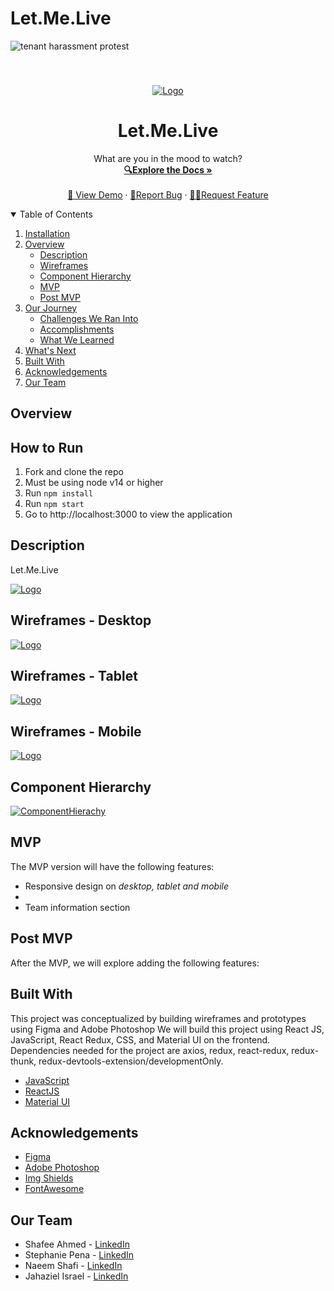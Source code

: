 # Let.Me.Live

<img src="https://i.imgur.com/Q4EFKVc.png" alt="tenant harassment protest" />

###


<!-- PROJECT LOGO -->
<br />
<p align="center">
  <a href="https://github.com/shafeeshafee/Let.Me.Live">
    <img src="" alt="Logo">
  </a>

  <h1 align="center">Let.Me.Live</h1>

  <p align="center">
    What are you in the mood to watch?
    <br />
    <a href="https://github.com/shafeeshafee/Let.Me.Live"><strong>🔍Explore the Docs »</strong></a>
    <br />
    <br />
    <a href="">👀 View Demo</a>
    ·
    <a href="https://github.com/shafeeshafee/Let.Me.Live">🐛Report Bug</a>
    ·
    <a href="https://github.com/shafeeshafee/Let.Me.Live">✍🏽Request Feature</a>
  </p>
</p>

<!-- TABLE OF CONTENTS -->
<details open="open">
  <summary>Table of Contents</summary>
  <ol>
    <li>
      <a href="#installation">Installation</a>
      <li>
      <a href="#overview">Overview</a>
      <ul>
        <li><a href="#description">Description</a></li>
         <li><a href="#wireframes">Wireframes</a></li>
         <li><a href="#component-hierarchy">Component Hierarchy</a></li>
         <li><a href="#mvp">MVP</a></li>
         <li><a href="#post-mvp">Post MVP</a></li>
      </ul>
    </li>
    <li>
      <a href="#our-journey">Our Journey</a>
      <ul>
        <li><a href="#challenges-we-ran-into">Challenges We Ran Into</a></li>
        <li><a href="#accomplishments">Accomplishments</a></li>
        <li><a href="#what-we-learned">What We Learned</a></li>
      </ul>
    </li>
    <li><a href="#whats-next">What's Next</a></li>
    <li><a href="#built-with">Built With</a></li>
    <li><a href="#acknowledgements">Acknowledgements</a></li>
    <li><a href="#our-team">Our Team</a></li>
  </ol>
</details>

<!-- ABOUT THE PROJECT -->

## Overview

## How to Run

1. Fork and clone the repo
2. Must be using node v14 or higher
3. Run `npm install`
4. Run `npm start`
5. Go to http://localhost:3000 to view the application

## Description

Let.Me.Live

 <a href="https://github.com/shafeeshafee/Let.Me.Live">
    <img src="" alt="Logo">
  </a>

## Wireframes - Desktop

<a href="https://github.com/shafeeshafee/Let.Me.Live">
    <img src="" alt="Logo">
  </a>
 
 ## Wireframes - Tablet

 <a href="https://github.com/shafeeshafee/Let.Me.Live">
    <img src="src\images\tablet.png" alt="Logo">
  </a>

## Wireframes - Mobile

  <a href="https://github.com/shafeeshafee/Let.Me.Live">
    <img src="" alt="Logo">
  </a>

## Component Hierarchy

<a href="https://github.com/shafeeshafee/Let.Me.Live">
  <img src="" alt="ComponentHierachy">
  </a>


## MVP

The MVP version will have the following features:

- Responsive design on _desktop, tablet and mobile_
-
- Team information section

## Post MVP

After the MVP, we will explore adding the following features:

<!-- BUILT WITH -->

## Built With

This project was conceptualized by building wireframes and prototypes using Figma and Adobe Photoshop We will build this project using React JS, JavaScript, React Redux, CSS, and Material UI on the frontend. Dependencies needed for the project are axios, redux, react-redux, redux-thunk, redux-devtools-extension/developmentOnly.

- [JavaScript](https://javascript.com)
- [ReactJS](https://reactjs.org)
- [Material UI](https://material-ui.com/)

<!-- ACKNOWLEDGEMENTS -->

## Acknowledgements

- [Figma](https://www.figma.com/)
- [Adobe Photoshop](https://www.adobe.com/products/photoshop.html)
- [Img Shields](https://shields.io)
- [FontAwesome](https://fontawesome.com/)

<!-- CONTACT -->

## Our Team

- Shafee Ahmed - [LinkedIn](https://www.linkedin.com/in/shafeelinks/)
- Stephanie Pena - [LinkedIn](https://www.linkedin.com/in/stephanieapena/)
- Naeem Shafi - [LinkedIn](https://www.linkedin.com/in/naeem-s-93a35b67/)
- Jahaziel Israel - [LinkedIn]()

<!-- MARKDOWN LINKS & IMAGES -->
<!-- https://www.markdownguide.org/basic-syntax/#reference-style-links -->
